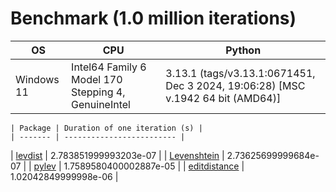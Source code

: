 # Benchmark (1.0 million iterations)

| OS | CPU | Python |
| -- | --- | ------ |
| Windows 11 | Intel64 Family 6 Model 170 Stepping 4, GenuineIntel | 3.13.1 (tags/v3.13.1:0671451, Dec  3 2024, 19:06:28) [MSC v.1942 64 bit (AMD64)] |

    | Package | Duration of one iteration (s) |
    | ------- | ------------------------- |
| [levdist](https://pypi.org/project/levdist/) | 2.783851999993203e-07 |
| [Levenshtein](https://pypi.org/project/levenshtein/) | 2.73625699999684e-07 |
| [pylev](https://pypi.org/project/pylev/) | 1.7589580400002887e-05 |
| [editdistance](https://pypi.org/project/editdistance/) | 1.02042849999998e-06 |
